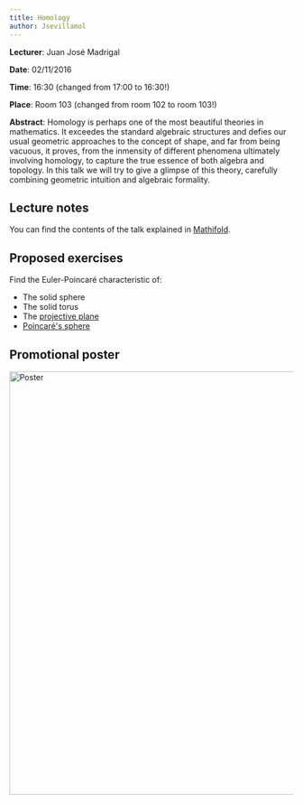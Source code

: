 ```yaml
---
title: Homology
author: Jsevillamol
---
```

**Lecturer**: Juan José Madrigal

**Date**: 02/11/2016

**Time**: 16:30 (changed from 17:00 to 16:30!)

**Place**: Room 103 (changed from room 102 to room 103!)

**Abstract**:
Homology is perhaps one of the most beautiful theories in mathematics. It exceedes the standard algebraic structures and defies our usual geometric approaches to the concept of shape, and far from being vacuous, it proves, from the inmensity of different phenomena ultimately involving homology, to capture the true essence of both algebra and topology. In this talk we will try to give a glimpse of this theory, carefully combining geometric intuition and algebraic formality.

## Lecture notes
You can find the contents of the talk explained in [Mathifold](http://mathifold.org/es/exposition_homology.html).

## Proposed exercises
Find the Euler-Poincaré characteristic of:
* The solid sphere
* The solid torus
* The [projective plane](http://mathifold.org/en/example_projective_plane.html)
* [Poincaré's sphere](https://en.wikipedia.org/wiki/Homology_sphere#Poincar.C3.A9_homology_sphere)

## Promotional poster

<img src="https://document-export.canva.com/DACByRwmuq8/11/preview/0001-62401682.png" alt="Poster" style="width: 750px;"/>
